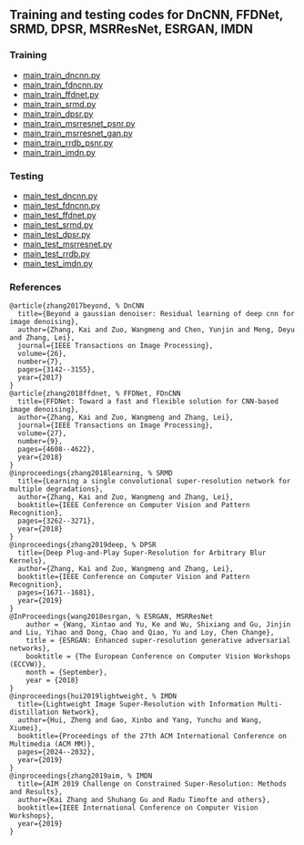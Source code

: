 ## Training and testing codes for DnCNN, FFDNet, SRMD, DPSR, MSRResNet, ESRGAN, IMDN
### Training
- [main_train_dncnn.py](main_train_dncnn.py)
- [main_train_fdncnn.py](main_train_fdncnn.py)
- [main_train_ffdnet.py](main_train_ffdnet.py)
- [main_train_srmd.py](main_train_srmd.py)
- [main_train_dpsr.py](main_train_dpsr.py)
- [main_train_msrresnet_psnr.py](main_train_msrresnet_psnr.py)
- [main_train_msrresnet_gan.py](main_train_msrresnet_gan.py)
- [main_train_rrdb_psnr.py](main_train_rrdb_psnr.py)
- [main_train_imdn.py](main_train_imdn.py)
### Testing
- [main_test_dncnn.py](main_test_dncnn.py)
- [main_test_fdncnn.py](main_test_fdncnn.py)
- [main_test_ffdnet.py](main_test_ffdnet.py)
- [main_test_srmd.py](main_test_srmd.py)
- [main_test_dpsr.py](main_test_dpsr.py)
- [main_test_msrresnet.py](main_test_msrresnet.py)
- [main_test_rrdb.py](main_test_rrdb.py)
- [main_test_imdn.py](main_test_imdn.py)

### References
```
@article{zhang2017beyond, % DnCNN
  title={Beyond a gaussian denoiser: Residual learning of deep cnn for image denoising},
  author={Zhang, Kai and Zuo, Wangmeng and Chen, Yunjin and Meng, Deyu and Zhang, Lei},
  journal={IEEE Transactions on Image Processing},
  volume={26},
  number={7},
  pages={3142--3155},
  year={2017}
}
@article{zhang2018ffdnet, % FFDNet, FDnCNN
  title={FFDNet: Toward a fast and flexible solution for CNN-based image denoising},
  author={Zhang, Kai and Zuo, Wangmeng and Zhang, Lei},
  journal={IEEE Transactions on Image Processing},
  volume={27},
  number={9},
  pages={4608--4622},
  year={2018}
}
@inproceedings{zhang2018learning, % SRMD
  title={Learning a single convolutional super-resolution network for multiple degradations},
  author={Zhang, Kai and Zuo, Wangmeng and Zhang, Lei},
  booktitle={IEEE Conference on Computer Vision and Pattern Recognition},
  pages={3262--3271},
  year={2018}
}
@inproceedings{zhang2019deep, % DPSR
  title={Deep Plug-and-Play Super-Resolution for Arbitrary Blur Kernels},
  author={Zhang, Kai and Zuo, Wangmeng and Zhang, Lei},
  booktitle={IEEE Conference on Computer Vision and Pattern Recognition},
  pages={1671--1681},
  year={2019}
}
@InProceedings{wang2018esrgan, % ESRGAN, MSRResNet
    author = {Wang, Xintao and Yu, Ke and Wu, Shixiang and Gu, Jinjin and Liu, Yihao and Dong, Chao and Qiao, Yu and Loy, Chen Change},
    title = {ESRGAN: Enhanced super-resolution generative adversarial networks},
    booktitle = {The European Conference on Computer Vision Workshops (ECCVW)},
    month = {September},
    year = {2018}
}
@inproceedings{hui2019lightweight, % IMDN
  title={Lightweight Image Super-Resolution with Information Multi-distillation Network},
  author={Hui, Zheng and Gao, Xinbo and Yang, Yunchu and Wang, Xiumei},
  booktitle={Proceedings of the 27th ACM International Conference on Multimedia (ACM MM)},
  pages={2024--2032},
  year={2019}
}
@inproceedings{zhang2019aim, % IMDN
  title={AIM 2019 Challenge on Constrained Super-Resolution: Methods and Results},
  author={Kai Zhang and Shuhang Gu and Radu Timofte and others},
  booktitle={IEEE International Conference on Computer Vision Workshops},
  year={2019}
}
```
